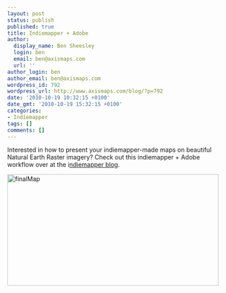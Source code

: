 ```yaml
---
layout: post
status: publish
published: true
title: Indiemapper + Adobe
author:
  display_name: Ben Sheesley
  login: ben
  email: ben@axismaps.com
  url: ''
author_login: ben
author_email: ben@axismaps.com
wordpress_id: 792
wordpress_url: http://www.axismaps.com/blog/?p=792
date: '2010-10-19 10:32:15 +0100'
date_gmt: '2010-10-19 15:32:15 +0100'
categories:
- Indiemapper
tags: []
comments: []
---
```

<p>Interested in how to present your indiemapper-made maps on beautiful Natural Earth Raster imagery? Check out this indiemapper + Adobe workflow over at the i<a href="http://indiemapper.com/blog/2010/10/indiemapper-adobe/">ndiemapper blog</a>.</p>
<p><a rel="attachment wp-att-793" href="http://www.axismaps.com/blog/2010/10/indiemapper-adobe/finalmap/"><img class="alignnone size-full wp-image-793" title="finalMap" src="http://www.axismaps.com/blog/wp-content/uploads/2010/10/finalMap.jpg" alt="finalMap" width="486" height="256" /></a></p>

